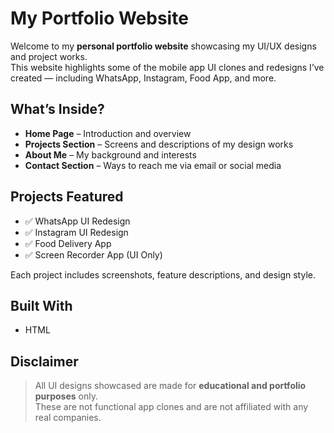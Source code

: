 #  My Portfolio Website

Welcome to my **personal portfolio website** showcasing my UI/UX designs and project works.  
This website highlights some of the mobile app UI clones and redesigns I’ve created — including WhatsApp, Instagram, Food App, and more.


## What’s Inside?

- **Home Page** – Introduction and overview
- **Projects Section** – Screens and descriptions of my design works
- **About Me** – My background and interests
- **Contact Section** – Ways to reach me via email or social media

##  Projects Featured

- ✅ WhatsApp UI Redesign
- ✅ Instagram UI Redesign
- ✅ Food Delivery App
- ✅ Screen Recorder App (UI Only)

Each project includes screenshots, feature descriptions, and design style.

##  Built With

- HTML

##  Disclaimer

> All UI designs showcased are made for **educational and portfolio purposes** only.  
> These are not functional app clones and are not affiliated with any real companies.




